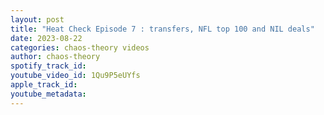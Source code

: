 ```yaml
---
layout: post
title: "Heat Check Episode 7 : transfers, NFL top 100 and NIL deals"
date: 2023-08-22
categories: chaos-theory videos
author: chaos-theory
spotify_track_id: 
youtube_video_id: 1Qu9P5eUYfs
apple_track_id: 
youtube_metadata: 
---
```

